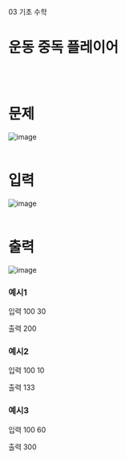03 기초 수학
# 운동 중독 플레이어
<br>
<br>

# 문제
![image](https://github.com/user-attachments/assets/4634cc67-4640-4446-9825-33995b1c0841)
<br>
<br>

# 입력
![image](https://github.com/user-attachments/assets/0a43f1f4-c81d-4093-83f0-8d5d805a0c8f)
<br>
<br>

# 출력
![image](https://github.com/user-attachments/assets/9cbe4d2b-846b-445f-9fdc-d34a1bef556e)
<br>

### 예시1
입력
100 30
<br>

출력
200
<br>

### 예시2
입력
100 10
<br>

출력
133
<br>

### 예시3
입력
100 60
<br>

출력
300
<br>
